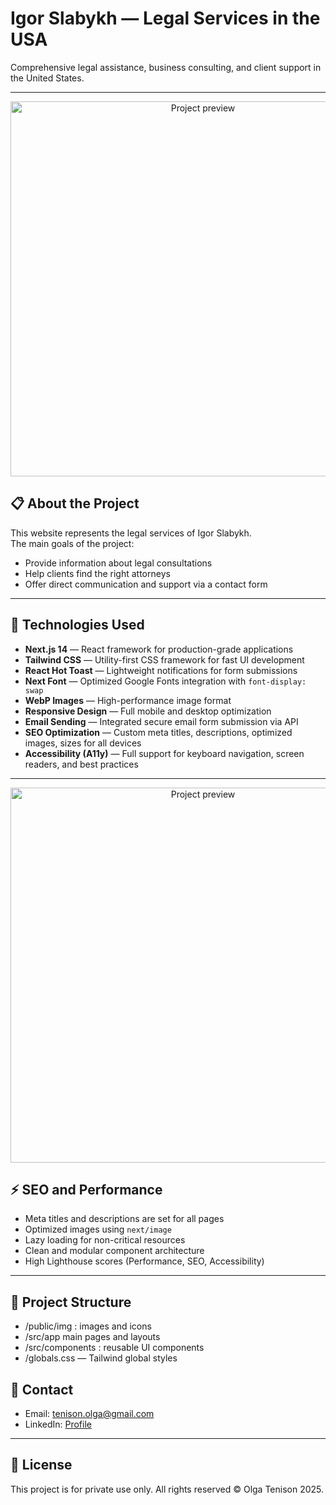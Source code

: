 # Igor Slabykh — Legal Services in the USA

Comprehensive legal assistance, business consulting, and client support in the United States.

---

<p align="center">
  <img src="./og-image.jpg" alt="Project preview" width="600" />
</p>

## 📋 About the Project

This website represents the legal services of Igor Slabykh.  
The main goals of the project:

- Provide information about legal consultations
- Help clients find the right attorneys
- Offer direct communication and support via a contact form

---

## 🚀 Technologies Used

- **Next.js 14** — React framework for production-grade applications
- **Tailwind CSS** — Utility-first CSS framework for fast UI development
- **React Hot Toast** — Lightweight notifications for form submissions
- **Next Font** — Optimized Google Fonts integration with `font-display: swap`
- **WebP Images** — High-performance image format
- **Responsive Design** — Full mobile and desktop optimization
- **Email Sending** — Integrated secure email form submission via API
- **SEO Optimization** — Custom meta titles, descriptions, optimized images, sizes for all devices
- **Accessibility (A11y)** — Full support for keyboard navigation, screen readers, and best practices

---

<p align="center">
  <img src="./prew.jpg" alt="Project preview" width="600" />
</p>

## ⚡ SEO and Performance

- Meta titles and descriptions are set for all pages
- Optimized images using `next/image`
- Lazy loading for non-critical resources
- Clean and modular component architecture
- High Lighthouse scores (Performance, SEO, Accessibility)

---

## 📄 Project Structure

- /public/img : images and icons
- /src/app main pages and layouts
- /src/components : reusable UI components
- /globals.css — Tailwind global styles

## 🤝 Contact

- Email: tenison.olga@gmail.com
- LinkedIn: [Profile](https://www.linkedin.com/in/olga-tenison/)

---

## 📜 License

This project is for private use only. All rights reserved © Olga Tenison 2025.
